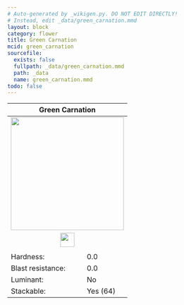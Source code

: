 ```yaml
---
# Auto-generated by _wikigen.py. DO NOT EDIT DIRECTLY!
# Instead, edit _data/green_carnation.mmd
layout: block
category: flower
title: Green Carnation
mcid: green_carnation
sourcefile:
  exists: false
  fullpath: _data/green_carnation.mmd
  path: _data
  name: green_carnation.mmd
todo: false
---
```


<table class="block-info"><thead><tr>
<th colspan=2>Green Carnation</th>
</tr></thead><tbody>
<tr><td colspan=2 class="cell-image-big" style="text-align:center"><img src="/allotment/img/textures/allotment/green_carnation.png" width="256" height="256" alt="" class="preview-icon"></td></tr>
<tr><td colspan=2 class="cell-image-small" style="text-align:center"><img src="/allotment/img/inventory_textures/allotment/green_carnation.png" width="32" height="32" alt="" class="inventory-icon"></td></tr>
<tr><td colspan=2 style="text-align:center"><span class="tool-info tool-none tool-level-0" title="Does not require or break faster with any tool"></span></td></tr>
<tr><td>Hardness:</td><td>0.0</td></tr>
<tr><td>Blast resistance:</td><td>0.0</td></tr>
<tr><td>Luminant:</td><td>No</td></tr>
<tr><td>Stackable:</td><td>Yes (64)</td></tr>
</tbody></table>

